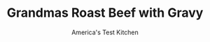 ---
layout: ../../layouts/MarkdownPostLayout.astro
title: Grandmas Roast Beef with Gravy
author: America's Test Kitchen
pubDate: 2023-03-15
description: "We wanted a recipe that could hold its own when compared with Grandma’s Sunday best."
image_url: https://res.cloudinary.com/hksqkdlah/image/upload/ar_1:1,c_fill,dpr_2.0,f_auto,fl_lossy.progressive.strip_profile,g_faces:auto,q_auto:low,w_344/9023_sfs-grandmasroastbeef-032-cco
tags: ["Main Courses","Beef","Roasts"]
calories: 4395
protein: 59
carbohydrates: 10
fats: 
fiber: 1
ingredients: ["1 (4- to 5-pound), boneless top round roast, tied (see note)",", Salt and pepper","1 tablespoon, vegetable oil","4 tablespoons, unsalted butter","2 , carrots, peeled and cut into 2-inch pieces","1 , onion, peeled and cut into 1/2-inch rounds","1 , celery rib, cut into 2-inch pieces","1/2 cup, all-purpose flour","1 teaspoon, tomato paste","2 (10.5-ounce) cans, beef consomme","1 1/2 cups, water"]
serves: 8
time: "3¾ to 4¾ hours, plus 1 hour salting"
instructions: ["SEASON MEAT Pat roast dry with paper towels and rub with 2 teaspoons salt. Wrap in plastic wrap and refrigerate at least 1 hour or up to 24 hours.","BROWN ROAST Adjust oven rack to middle position and heat oven to 225 degrees. Pat roast dry with paper towels and rub with 2 teaspoons pepper. Heat oil in large ovensafe skillet over medium-high heat until just smoking. Brown roast all over, 8 to 12 minutes; transfer to plate.","ROAST BEEF Pour off all but 2 tablespoons fat from pan. Add butter to skillet and melt over medium heat. Cook carrots, onion, and celery until lightly browned, 6 to 8 minutes. Add flour and tomato paste and cook until flour is golden and paste begins to darken, about 2 minutes. Off heat, push vegetables to center of pan. Place roast on top of vegetable and transfer skillet to oven. Cook until meat registers 125 degrees (for medium-rare), 2 1/2 to 3 1/2 hours. Transfer roast to carving board, tent with foil, and let rest 20 minutes.","MAKE GRAVY Meanwhile, keeping in mind that handle will be hot, return skillet with vegetables to medium-high heat and cook, stirring occasionally, until vegetables are deep golden brown, about 5 minutes. Slowly whisk in consomme and water, scraping up any browned bits, and bring to boil. Reduce heat to medium and simmer until thickened, 10 to 15 minutes. Strain gravy through fine-mesh strainer into serving bowl; discard vegetables. Season with salt and pepper.","CARVE Remove kitchen twine from roast. Thinly slice roast crosswise against grain. Serve with gravy."]
nutrition: ["1036 mg Potassium","571 mg Phosphorus","67 mg Calcium","5 mg Iron","69 mg Magnesium","996 mg Sodium","10 mg Zinc","28 g Fat","17 mg Niacin (B3)","11 g Monounsaturated","1 g Polyunsaturated","2 mg Vitamin C","191 mg Cholesterol","12 g Saturated","1 g Fiber","12 µg Folic acid","41 µg Folate (food)","1 g Sugars","9 µg Vitamin K","326 g Water","10 g Carbs","62 µg Folate equivalent (total)","59 g Protein","1 mg Vitamin E","4 µg Vitamin B12","1 mg Vitamin B6","177 µg Vitamin A","549 kcal Energy","4395 calories"]
notes: "For even deeper seasoning, refrigerate the salt-rubbed roast for 24 hours. You can substitute top sirloin for the top round. Look for an evenly shaped roast with a 1/4-inch fat cap. Tie kitchen twine in 1-inch intervals around the circumference of the meat."
---